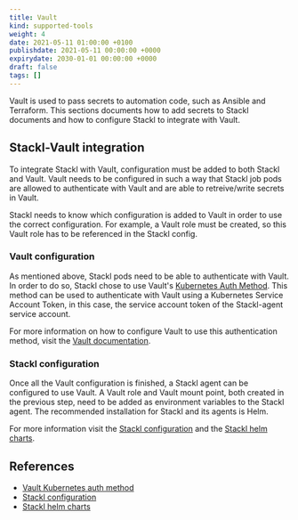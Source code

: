 ```yaml
---
title: Vault
kind: supported-tools
weight: 4
date: 2021-05-11 01:00:00 +0100
publishdate: 2021-05-11 00:00:00 +0000
expirydate: 2030-01-01 00:00:00 +0000
draft: false
tags: []
---
```


Vault is used to pass secrets to automation code, such as Ansible and Terraform. This sections documents how to add secrets to Stackl documents and how to configure Stackl to integrate with Vault.

## Stackl-Vault integration

To integrate Stackl with Vault, configuration must be added to both Stackl and Vault. Vault needs to be configured in such a way that Stackl job pods are allowed to authenticate with Vault and are able to retreive/write secrets in Vault.

Stackl needs to know which configuration is added to Vault in order to use the correct configuration. For example, a Vault role must be created, so this Vault role has to be referenced in the Stackl config.

### Vault configuration

As mentioned above, Stackl pods need to be able to authenticate with Vault. In order to do so, Stackl chose to use Vault's [Kubernetes Auth Method](https://www.vaultproject.io/docs/auth/kubernetes). This method can be used to authenticate with Vault using a Kubernetes Service Account Token, in this case, the service account token of the Stackl-agent service account.

For more information on how to configure Vault to use this authentication method, visit the [Vault documentation](https://www.vaultproject.io/docs/auth/kubernetes).

### Stackl configuration

Once all the Vault configuration is finished, a Stackl agent can be configured to use Vault. A Vault role and Vault mount point, both created in the previous step, need to be added as environment variables to the Stackl agent. The recommended installation for Stackl and its agents is Helm. 

For more information visit the [Stackl configuration](https://www.stackl.io/docs/latest/installation/configuration/#vault-secret-handler) and the [Stackl helm charts](https://github.com/stacklio/stackl-helm).

## References

* [Vault Kubernetes auth method](https://www.vaultproject.io/docs/auth/kubernetes)
* [Stackl configuration](https://www.stackl.io/docs/latest/installation/configuration/#vault-secret-handler)
* [Stackl helm charts](https://github.com/stacklio/stackl-helm)
